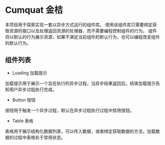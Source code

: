 # Cumquat 金桔

本项目用于探索实现一套以异步方式运行的组件库。
使用该组件库只需要绑定获取资源的接口以及处理返回资源的处理器，而不需要编程控制组件的行为。
组件将以默认的行为展示资源，如果不满足当前组件的默认行为，也可以编程改变组件的默认行为。

## 组件列表

- Loading 加载提示

加载提示用于展示一个旨在执行的异步过程，当异步结果返回后，结束加载提示告知用户异步过程执行完成。

- Button 按钮

按钮用于触发一个异步过程，默认在异步过程执行过程中禁用按钮。

- Table 表格

表格用于展示结构化数据列表，可以传入数据，或者绑定获取数据的方法，加载数据的过程中表格处于禁用状态。
